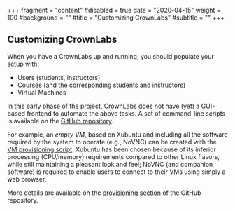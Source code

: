 +++
fragment = "content"
#disabled = true
date = "2020-04-15"
weight = 100
#background = ""
#title = "Customizing CrownLabs"
#subtitle = ""
+++

## Customizing CrownLabs

When you have a CrownLabs up and running, you should populate your setup with:
- Users (students, instructors)
- Courses (and the corresponding students and instructors)
- Virtual Machines

In this early phase of the project, CrownLabs does not have (yet) a GUI-based frontend to automate the above tasks.
A set of command-line scripts is available on the [GitHub repository](https://github.com/netgroup-polito/CrownLabs/tree/master/provisioning).

For example, an *empty VM*, based on Xubuntu and including all the software required by the system to operate (e.g., NoVNC) can be created with the [VM provisioning script](https://github.com/netgroup-polito/CrownLabs/tree/master/provisioning/virtual-machines).
Xubuntu has been chosen because of its inferior processing (CPU/memory) requirements compared to other Linux flavors, while still maintaining a pleasant look and feel; NoVNC (and companion software) is required to enable users to connect to their VMs using simply a web browser.

More details are available on the [provisioning section](https://github.com/netgroup-polito/CrownLabs/tree/master/provisioning) of the GitHub repository.